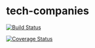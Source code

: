 # tech-companies

[![Build Status](https://travis-ci.org/AbonyiXavier/tech-companies.svg?branch=Develop)](https://travis-ci.org/AbonyiXavier/tech-companies)

[![Coverage Status](https://coveralls.io/repos/github/AbonyiXavier/tech-companies/badge.svg?branch=Develop)](https://coveralls.io/github/AbonyiXavier/tech-companies?branch=Develop)
